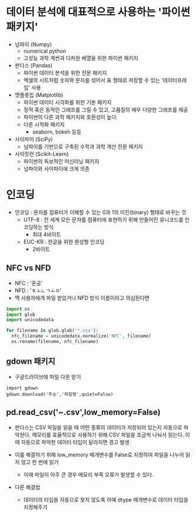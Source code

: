 # 데이터 분석에 대표적으로 사용하는 '파이썬 패키지'

- 넘파이 (Numpy)
  - numerical python
  - 고성능 과학 계싼과 다차원 배열을 위한 파이썬 패키지
- 판다스 (Pandas)
  - 파이썬 데이터 분석을 위한 전문 패키지
  - 엑셀의 시트처럼 숫자와 문자를 섞어서 표 형태로 저장할 수 있는 '데이터프레임' 사용
- 맷플롯립 (Matplotlib)
  - 파이썬 데이터 시각화를 위한 기본 패키지
  - 정적 혹은 동적인 그래프를 그릴 수 있고, 고품질의 매우 다양한 그래프를 제공
  - 파이썬의 다른 과학 패키지와 호환성이 높다.
  - 다른 시작화 패키지
    - seaborn, bokeh 등등
- 사이파이 (SciPy)
  - 넘파이를 기반으로 구축된 수학과 과학 계산 전문 패키지
- 사이킷런 (Scikit-Learn)
  - 파이썬의 독보적인 머신러닝 패키지
  - 넘파이와 사이파이에 크게 의존



# 인코딩

- 인코딩  : 문자를 컴퓨터가 이해할 수 있는 0과 1의 이진(binary) 형태로 바꾸는 것
  - UTF-8 : 전 세계 모든 문자를 컴퓨터에 표현하기 위해 만들어진 유니코드를 인코딩하는 방식
    - 최대 4바이트
  - EUC-KR : 한글을 위한 완성형 인코딩
    - 2바이트



## NFC vs NFD

- NFC : '혼공'
- NFD : 'ㅎㅗㄴㄱㅗㅇ'
- 맥 사용자에게 파일 받았거나 NFD 방식 이름이라고 의심된다면

```python
import os
import glob
import unicodedata

for filename in glob.glob('*.csv'):
  nfc_filename = unicodedata.normalize('NFC', filename)
  os.rename(filename, nfc_filename)
```



## gdown 패키지

- 구글드라이브에 파일 다운 받기

```
import gdown
gdown.download('주소','파일명',quiet=False)
```



## pd.read_csv('~.csv',low_memory=False)

- 판다스는 CSV 파일을 읽을 때 어떤 종류의 데이터가 저장되어 있는지 자동으로 파악한다. 메모리를 효율적으로 사용하기 위해 CSV 파일을 조금씩 나눠서 읽는다. 이때 자동으로 파악한 데이터 타입이 달라지면 경고 발생

- 이를 해결하기 위해 low_memory 매개변수를 False로 지정하여 파일을 나누어 읽지 않고 한 번에 읽기

  - 이때 파일이 아주 큰 경우 메모리 부족 오류가 발생할 수 있다.

- 다른 해결법

  - 데이터의 타입을 자동으로 찾지 않도록 아예 dtype 매개변수로 데이터 타입을 지정해주기

  
